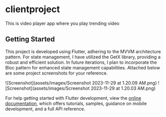 # clientproject

This is video player app
where you play trending video

## Getting Started

This project is developed using Flutter, adhering to the MVVM architecture pattern.
For state management, I have utilized the GetX library, providing a robust and efficient solution.
In future iterations, I plan to incorporate the Bloc pattern for enhanced state management capabilities.
Attached below are some project screenshots for your reference.

![Screenshot](assets/images/Screenshot 2023-11-29 at 1.20.09 AM.png)
![Screenshot](assets/images/Screenshot 2023-11-29 at 1.20.03 AM.png)


For help getting started with Flutter development, view the
[online documentation](https://docs.flutter.dev/), which offers tutorials,
samples, guidance on mobile development, and a full API reference.

